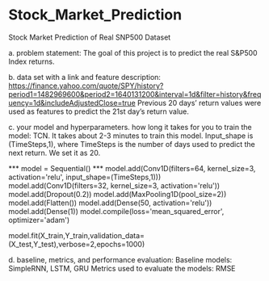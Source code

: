 # Stock_Market_Prediction
Stock Market Prediction of Real SNP500 Dataset 

a. problem statement:
The goal of this project is to predict the real S&P500 Index returns.


b. data set with a link and feature description: 
https://finance.yahoo.com/quote/SPY/history?period1=1482969600&period2=1640131200&interval=1d&filter=history&frequency=1d&includeAdjustedClose=true
Previous 20 days’ return values were used as features to predict the 21st day’s return value.

c. your model and hyperparameters. how long it takes for you to train the model:
TCN. It takes about 2-3 minutes to train this model. Input_shape is (TimeSteps,1), where TimeSteps is the number of days used to predict the next return. We set it as 20.

*** model = Sequential() ***
 model.add(Conv1D(filters=64, kernel_size=3, activation='relu', input_shape=(TimeSteps,1)))
 model.add(Conv1D(filters=32, kernel_size=3, activation='relu'))
 model.add(Dropout(0.2))
 model.add(MaxPooling1D(pool_size=2))
 model.add(Flatten())
 model.add(Dense(50, activation='relu'))
 model.add(Dense(1))
 model.compile(loss='mean_squared_error', optimizer='adam')

 model.fit(X_train,Y_train,validation_data=(X_test,Y_test),verbose=2,epochs=1000) 
  

d. baseline, metrics, and performance evaluation:
Baseline models: SimpleRNN, LSTM, GRU
Metrics used to evaluate the models: RMSE
